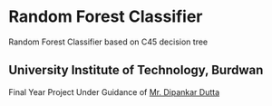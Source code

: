 # Random Forest Classifier

Random Forest Classifier based on C45 decision tree

## University Institute of Technology, Burdwan

Final Year Project Under Guidance of [Mr. Dipankar Dutta](http://dipankarduttas.yolasite.com)

